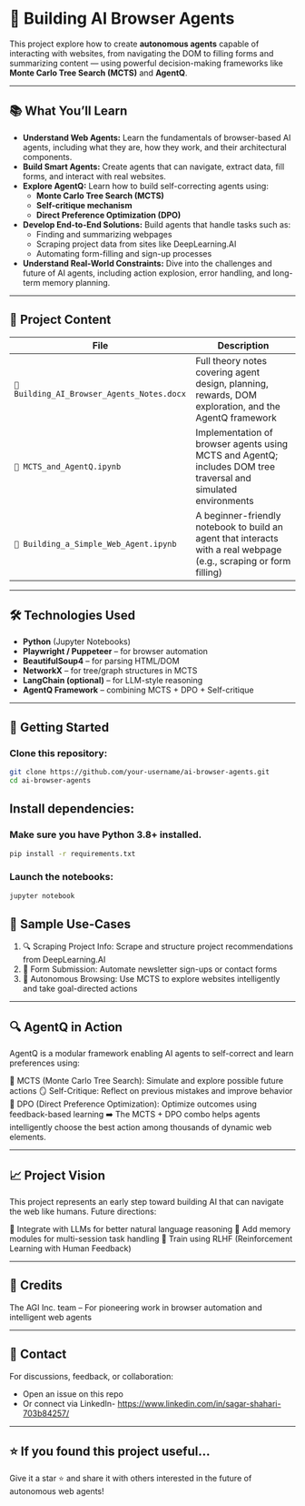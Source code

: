 # 🤖 Building AI Browser Agents

This project explore how to create **autonomous agents** capable of interacting with websites, from navigating the DOM to filling forms and summarizing content — using powerful decision-making frameworks like **Monte Carlo Tree Search (MCTS)** and **AgentQ**.

---

## 📚 What You’ll Learn

- **Understand Web Agents:** Learn the fundamentals of browser-based AI agents, including what they are, how they work, and their architectural components.
- **Build Smart Agents:** Create agents that can navigate, extract data, fill forms, and interact with real websites.
- **Explore AgentQ:** Learn how to build self-correcting agents using:
  - **Monte Carlo Tree Search (MCTS)**
  - **Self-critique mechanism**
  - **Direct Preference Optimization (DPO)**
- **Develop End-to-End Solutions:** Build agents that handle tasks such as:
  - Finding and summarizing webpages
  - Scraping project data from sites like DeepLearning.AI
  - Automating form-filling and sign-up processes
- **Understand Real-World Constraints:** Dive into the challenges and future of AI agents, including action explosion, error handling, and long-term memory planning.

---

## 🧠 Project Content

| File | Description |
|------|-------------|
| `📘 Building_AI_Browser_Agents_Notes.docx` | Full theory notes covering agent design, planning, rewards, DOM exploration, and the AgentQ framework |
| `📓 MCTS_and_AgentQ.ipynb` | Implementation of browser agents using MCTS and AgentQ; includes DOM tree traversal and simulated environments |
| `📓 Building_a_Simple_Web_Agent.ipynb` | A beginner-friendly notebook to build an agent that interacts with a real webpage (e.g., scraping or form filling) |

---

## 🛠 Technologies Used

- **Python** (Jupyter Notebooks)
- **Playwright / Puppeteer** – for browser automation
- **BeautifulSoup4** – for parsing HTML/DOM
- **NetworkX** – for tree/graph structures in MCTS
- **LangChain (optional)** – for LLM-style reasoning
- **AgentQ Framework** – combining MCTS + DPO + Self-critique

---

## 🚀 Getting Started

### Clone this repository:
```bash
git clone https://github.com/your-username/ai-browser-agents.git
cd ai-browser-agents
```
## Install dependencies:

### Make sure you have Python 3.8+ installed.
```bash
pip install -r requirements.txt
```
### Launch the notebooks:
```bash
jupyter notebook
```

## 🎯 Sample Use-Cases
1) 🔍 Scraping Project Info: Scrape and structure project recommendations from DeepLearning.AI
2) 📝 Form Submission: Automate newsletter sign-ups or contact forms
3) 🧠 Autonomous Browsing: Use MCTS to explore websites intelligently and take goal-directed actions

---


## 🔍 AgentQ in Action
AgentQ is a modular framework enabling AI agents to self-correct and learn preferences using:

🧭 MCTS (Monte Carlo Tree Search): Simulate and explore possible future actions
🪞 Self-Critique: Reflect on previous mistakes and improve behavior
🎯 DPO (Direct Preference Optimization): Optimize outcomes using feedback-based learning
➡️ The MCTS + DPO combo helps agents intelligently choose the best action among thousands of dynamic web elements.

---

## 📈 Project Vision
This project represents an early step toward building AI that can navigate the web like humans.
Future directions:

🧠 Integrate with LLMs for better natural language reasoning
🧾 Add memory modules for multi-session task handling
👥 Train using RLHF (Reinforcement Learning with Human Feedback)

---

## 🤝 Credits
The AGI Inc. team – For pioneering work in browser automation and intelligent web agents

---

## 💬 Contact
For discussions, feedback, or collaboration:
- Open an issue on this repo
- Or connect via LinkedIn- https://www.linkedin.com/in/sagar-shahari-703b84257/

---

## ⭐ If you found this project useful...
Give it a star ⭐ and share it with others interested in the future of autonomous web agents!


